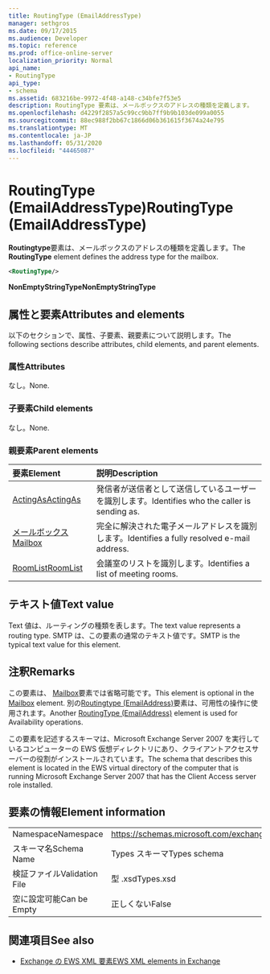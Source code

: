 ```yaml
---
title: RoutingType (EmailAddressType)
manager: sethgros
ms.date: 09/17/2015
ms.audience: Developer
ms.topic: reference
ms.prod: office-online-server
localization_priority: Normal
api_name:
- RoutingType
api_type:
- schema
ms.assetid: 683216be-9972-4f48-a148-c34bfe7f53e5
description: RoutingType 要素は、メールボックスのアドレスの種類を定義します。
ms.openlocfilehash: d4229f2857a5c99cc9bb7ff9b9b103de099a0055
ms.sourcegitcommit: 88ec988f2bb67c1866d06b361615f3674a24e795
ms.translationtype: MT
ms.contentlocale: ja-JP
ms.lasthandoff: 05/31/2020
ms.locfileid: "44465087"
---
```

# <a name="routingtype-emailaddresstype"></a><span data-ttu-id="313a5-103">RoutingType (EmailAddressType)</span><span class="sxs-lookup"><span data-stu-id="313a5-103">RoutingType (EmailAddressType)</span></span>

<span data-ttu-id="313a5-104">**Routingtype**要素は、メールボックスのアドレスの種類を定義します。</span><span class="sxs-lookup"><span data-stu-id="313a5-104">The **RoutingType** element defines the address type for the mailbox.</span></span> 
  
```XML
<RoutingType/>
```

 <span data-ttu-id="313a5-105">**NonEmptyStringType**</span><span class="sxs-lookup"><span data-stu-id="313a5-105">**NonEmptyStringType**</span></span>
## <a name="attributes-and-elements"></a><span data-ttu-id="313a5-106">属性と要素</span><span class="sxs-lookup"><span data-stu-id="313a5-106">Attributes and elements</span></span>

<span data-ttu-id="313a5-107">以下のセクションで、属性、子要素、親要素について説明します。</span><span class="sxs-lookup"><span data-stu-id="313a5-107">The following sections describe attributes, child elements, and parent elements.</span></span>
  
### <a name="attributes"></a><span data-ttu-id="313a5-108">属性</span><span class="sxs-lookup"><span data-stu-id="313a5-108">Attributes</span></span>

<span data-ttu-id="313a5-109">なし。</span><span class="sxs-lookup"><span data-stu-id="313a5-109">None.</span></span>
  
### <a name="child-elements"></a><span data-ttu-id="313a5-110">子要素</span><span class="sxs-lookup"><span data-stu-id="313a5-110">Child elements</span></span>

<span data-ttu-id="313a5-111">なし。</span><span class="sxs-lookup"><span data-stu-id="313a5-111">None.</span></span>
  
### <a name="parent-elements"></a><span data-ttu-id="313a5-112">親要素</span><span class="sxs-lookup"><span data-stu-id="313a5-112">Parent elements</span></span>

|<span data-ttu-id="313a5-113">**要素**</span><span class="sxs-lookup"><span data-stu-id="313a5-113">**Element**</span></span>|<span data-ttu-id="313a5-114">**説明**</span><span class="sxs-lookup"><span data-stu-id="313a5-114">**Description**</span></span>|
|:-----|:-----|
|[<span data-ttu-id="313a5-115">ActingAs</span><span class="sxs-lookup"><span data-stu-id="313a5-115">ActingAs</span></span>](actingas.md) <br/> |<span data-ttu-id="313a5-116">発信者が送信者として送信しているユーザーを識別します。</span><span class="sxs-lookup"><span data-stu-id="313a5-116">Identifies who the caller is sending as.</span></span>  <br/> |
|[<span data-ttu-id="313a5-117">メールボックス</span><span class="sxs-lookup"><span data-stu-id="313a5-117">Mailbox</span></span>](mailbox.md) <br/> |<span data-ttu-id="313a5-118">完全に解決された電子メールアドレスを識別します。</span><span class="sxs-lookup"><span data-stu-id="313a5-118">Identifies a fully resolved e-mail address.</span></span>  <br/> |
|[<span data-ttu-id="313a5-119">RoomList</span><span class="sxs-lookup"><span data-stu-id="313a5-119">RoomList</span></span>](roomlist.md) <br/> |<span data-ttu-id="313a5-120">会議室のリストを識別します。</span><span class="sxs-lookup"><span data-stu-id="313a5-120">Identifies a list of meeting rooms.</span></span>  <br/> |
   
## <a name="text-value"></a><span data-ttu-id="313a5-121">テキスト値</span><span class="sxs-lookup"><span data-stu-id="313a5-121">Text value</span></span>

<span data-ttu-id="313a5-122">Text 値は、ルーティングの種類を表します。</span><span class="sxs-lookup"><span data-stu-id="313a5-122">The text value represents a routing type.</span></span> <span data-ttu-id="313a5-123">SMTP は、この要素の通常のテキスト値です。</span><span class="sxs-lookup"><span data-stu-id="313a5-123">SMTP is the typical text value for this element.</span></span>
  
## <a name="remarks"></a><span data-ttu-id="313a5-124">注釈</span><span class="sxs-lookup"><span data-stu-id="313a5-124">Remarks</span></span>

<span data-ttu-id="313a5-125">この要素は、 [Mailbox](mailbox.md)要素では省略可能です。</span><span class="sxs-lookup"><span data-stu-id="313a5-125">This element is optional in the [Mailbox](mailbox.md) element.</span></span> <span data-ttu-id="313a5-126">別の[Routingtype (EmailAddress)](routingtype-emailaddress.md)要素は、可用性の操作に使用されます。</span><span class="sxs-lookup"><span data-stu-id="313a5-126">Another [RoutingType (EmailAddress)](routingtype-emailaddress.md) element is used for Availability operations.</span></span> 
  
<span data-ttu-id="313a5-127">この要素を記述するスキーマは、Microsoft Exchange Server 2007 を実行しているコンピューターの EWS 仮想ディレクトリにあり、クライアントアクセスサーバーの役割がインストールされています。</span><span class="sxs-lookup"><span data-stu-id="313a5-127">The schema that describes this element is located in the EWS virtual directory of the computer that is running Microsoft Exchange Server 2007 that has the Client Access server role installed.</span></span>
  
## <a name="element-information"></a><span data-ttu-id="313a5-128">要素の情報</span><span class="sxs-lookup"><span data-stu-id="313a5-128">Element information</span></span>

|||
|:-----|:-----|
|<span data-ttu-id="313a5-129">Namespace</span><span class="sxs-lookup"><span data-stu-id="313a5-129">Namespace</span></span>  <br/> |https://schemas.microsoft.com/exchange/services/2006/types  <br/> |
|<span data-ttu-id="313a5-130">スキーマ名</span><span class="sxs-lookup"><span data-stu-id="313a5-130">Schema Name</span></span>  <br/> |<span data-ttu-id="313a5-131">Types スキーマ</span><span class="sxs-lookup"><span data-stu-id="313a5-131">Types schema</span></span>  <br/> |
|<span data-ttu-id="313a5-132">検証ファイル</span><span class="sxs-lookup"><span data-stu-id="313a5-132">Validation File</span></span>  <br/> |<span data-ttu-id="313a5-133">型 .xsd</span><span class="sxs-lookup"><span data-stu-id="313a5-133">Types.xsd</span></span>  <br/> |
|<span data-ttu-id="313a5-134">空に設定可能</span><span class="sxs-lookup"><span data-stu-id="313a5-134">Can be Empty</span></span>  <br/> |<span data-ttu-id="313a5-135">正しくない</span><span class="sxs-lookup"><span data-stu-id="313a5-135">False</span></span>  <br/> |
   
## <a name="see-also"></a><span data-ttu-id="313a5-136">関連項目</span><span class="sxs-lookup"><span data-stu-id="313a5-136">See also</span></span>



- [<span data-ttu-id="313a5-137">Exchange の EWS XML 要素</span><span class="sxs-lookup"><span data-stu-id="313a5-137">EWS XML elements in Exchange</span></span>](ews-xml-elements-in-exchange.md)

